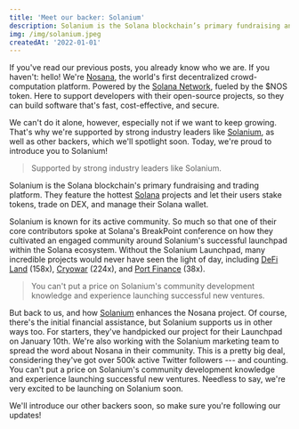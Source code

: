 ```yaml
---
title: 'Meet our backer: Solanium'
description: Solanium is the Solana blockchain’s primary fundraising and trading platform.
img: /img/solanium.jpeg
createdAt: '2022-01-01'
---
```

If you've read our previous posts, you already know who we are. If you haven't: hello! We're [Nosana](http://nosana.io/), the world's first decentralized crowd-computation platform. Powered by the [Solana Network](http://solana.com/), fueled by the $NOS token. Here to support developers with their open-source projects, so they can build software that's fast, cost-effective, and secure.

We can't do it alone, however, especially not if we want to keep growing. That's why we're supported by strong industry leaders like [Solanium](http://solanium.io/project/nosana), as well as other backers, which we'll spotlight soon. Today, we're proud to introduce you to Solanium!

> Supported by strong industry leaders like Solanium.

Solanium is the Solana blockchain's primary fundraising and trading platform. They feature the hottest [Solana](http://www.solana.com/) projects and let their users stake tokens, trade on DEX, and manage their Solana wallet.

Solanium is known for its active community. So much so that one of their core contributors spoke at Solana's BreakPoint conference on how they cultivated an engaged community around Solanium's successful launchpad within the Solana ecosystem. Without the Solanium Launchpad, many incredible projects would never have seen the light of day, including [DeFi Land](https://defiland.app/) (158x), [Cryowar](https://cryowar.com/) (224x), and [Port Finance](https://port.finance/) (38x).

> You can't put a price on Solanium's community development knowledge and experience launching successful new ventures.

But back to us, and how [Solanium](http://solanium.io/project/nosana) enhances the Nosana project. Of course, there's the initial financial assistance, but Solanium supports us in other ways too. For starters, they've handpicked our project for their Launchpad on January 10th. We're also working with the Solanium marketing team to spread the word about Nosana in their community. This is a pretty big deal, considering they've got over 500k active Twitter followers --- and counting. You can't put a price on Solanium's community development knowledge and experience launching successful new ventures. Needless to say, we're very excited to be launching on Solanium soon.

We'll introduce our other backers soon, so make sure you're following our updates!